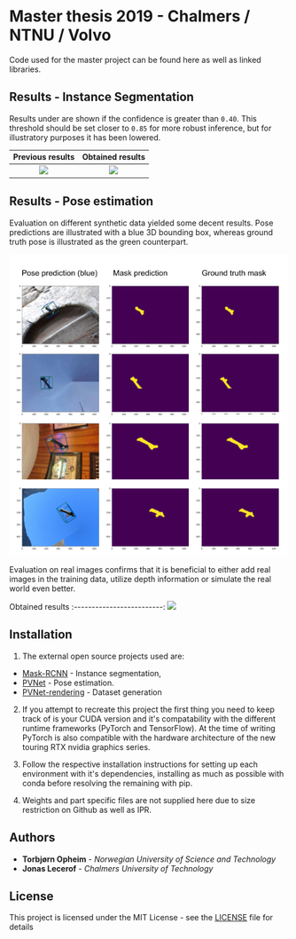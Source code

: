 # Master thesis 2019 - Chalmers / NTNU / Volvo

Code used for the master project can be found here as well as linked libraries.

## Results - Instance Segmentation
Results under are shown if the confidence is greater than ```0.40```. This threshold should be set closer to ```0.85``` for more robust inference, but for illustratory purposes it has been lowered.

Previous results            |  Obtained results
:-------------------------:|:-------------------------:
![](assets/previous.gif)  |  ![](assets/current.gif)

## Results - Pose estimation
Evaluation on different synthetic data yielded some decent results. Pose predictions are illustrated with a blue 3D bounding box, whereas ground truth pose is illustrated as the green counterpart.
<p align="center">
<img src="assets/decent.png">
</p>

Evaluation on real images confirms that it is beneficial to either add real images in the training data, utilize depth information or simulate the real world even better.

Obtained results
:-------------------------:
![](assets/spinmove.gif)  

## Installation
1) The external open source projects used are:
* [Mask-RCNN](https://github.com/matterport/Mask_RCNN) - Instance segmentation,
* [PVNet](https://github.com/zju3dv/pvnet) - Pose estimation.
* [PVNet-rendering](https://github.com/zju3dv/pvnet-rendering) - Dataset generation

2) If you attempt to recreate this project the first thing you need to keep track of is your CUDA version and it's compatability with the different runtime frameworks (PyTorch and TensorFlow). At the time of writing PyTorch is also compatible with the hardware architecture of the new touring RTX nvidia graphics series.

3) Follow the respective installation instructions for setting up each environment with it's dependencies, installing as much as possible with conda before resolving the remaining with pip.

4) Weights and part specific files are not supplied here due to size restriction on Github as well as IPR.


## Authors

* **Torbjørn Opheim** - *Norwegian University of Science and Technology*
* **Jonas Lecerof** - *Chalmers University of Technology*

## License

This project is licensed under the MIT License - see the [LICENSE](LICENSE) file for details




